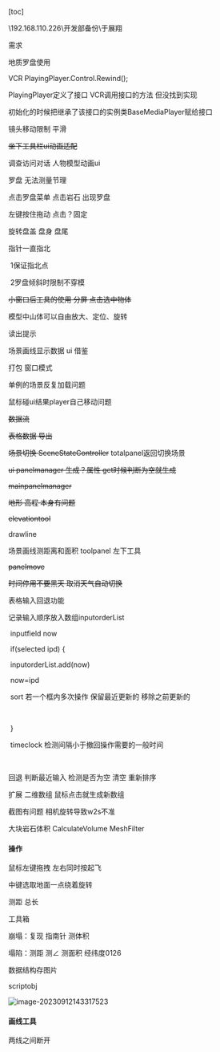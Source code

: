 [toc]

\\192.168.110.226\开发部备份\于展翔

需求 

地质罗盘使用

VCR PlayingPlayer.Control.Rewind();

PlayingPlayer定义了接口 VCR调用接口的方法 但没找到实现

初始化的时候把继承了该接口的实例类BaseMediaPlayer赋给接口



镜头移动限制 平滑 

~~坐下工具栏ui动画适配~~

调查访问对话 人物模型动画ui



罗盘 无法测量节理

点击罗盘菜单 点击岩石 出现罗盘

左键按住拖动 点击？固定

旋转盘盖 盘身 盘尾

指针一直指北

​	1保证指北点

​	2罗盘倾斜时限制不穿模



~~小窗口后工具的使用 分屏 点击选中物体~~



模型中山体可以自由放大、定位、旋转



读出提示



场景画线显示数据 ui 借鉴

打包 窗口模式



单例的场景反复加载问题

鼠标碰ui结果player自己移动问题

























~~数据流~~ 

~~表格数据 导出~~

~~场景切换 SceneStateController~~ totalpanel返回切换场景

~~ui panelmanager 生成？属性 get时候判断为空就生成~~

~~mainpanelmanager~~

~~地形 高程 本身有问题~~

~~elevationtool~~

drawline

场景画线测距离和面积 toolpanel 左下工具

~~panelmove~~



~~时间停用不要黑天 取消天气自动切换~~





表格输入回退功能 

记录输入顺序放入数组inputorderList

​	inputfield now

​	if(selected ipd) {

​		inputorderList.add(now)

​		now=ipd

​		sort 若一个框内多次操作 保留最近更新的 移除之前更新的

​		

​	}

​	timeclock 检测间隔小于撤回操作需要的一般时间

​	

回退 判断最近输入 检测是否为空 清空 重新排序



扩展 二维数组 鼠标点击就生成新数组



截图有问题 相机旋转导致w2s不准



大块岩石体积 CalculateVolume MeshFilter



#### 操作

鼠标左键拖拽 左右同时按起飞

中键选取地面一点绕着旋转



测距 总长

工具箱 

崩塌：复现 指南针 测体积

塌陷：测距 测∠ 测面积 经纬度0126



数据结构存图片

scriptobj





![image-20230912143317523](C:\Users\30998\AppData\Roaming\Typora\typora-user-images\image-20230912143317523.png)



#### 画线工具

两线之间断开







